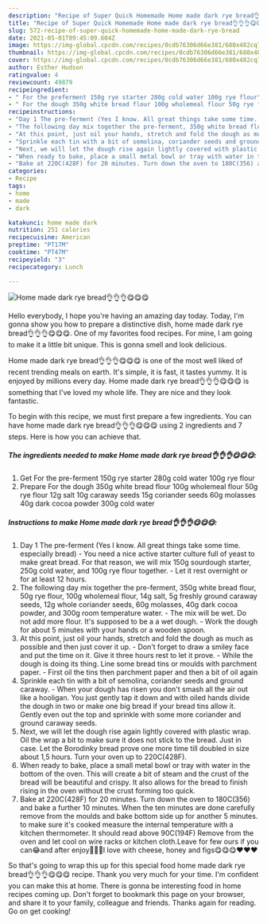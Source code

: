 ```yaml
---
description: "Recipe of Super Quick Homemade Home made dark rye bread👌👌👌😋😋😋"
title: "Recipe of Super Quick Homemade Home made dark rye bread👌👌👌😋😋😋"
slug: 572-recipe-of-super-quick-homemade-home-made-dark-rye-bread
date: 2021-05-01T09:45:09.604Z
image: https://img-global.cpcdn.com/recipes/0cdb76306d66e381/680x482cq70/home-made-dark-rye-bread-recipe-main-photo.jpg
thumbnail: https://img-global.cpcdn.com/recipes/0cdb76306d66e381/680x482cq70/home-made-dark-rye-bread-recipe-main-photo.jpg
cover: https://img-global.cpcdn.com/recipes/0cdb76306d66e381/680x482cq70/home-made-dark-rye-bread-recipe-main-photo.jpg
author: Esther Hudson
ratingvalue: 4
reviewcount: 49879
recipeingredient:
- " For the preferment 150g rye starter 280g cold water 100g rye flour"
- " For the dough 350g white bread flour 100g wholemeal flour 50g rye flour 12g salt 10g caraway seeds 15g coriander seeds 60g molasses 40g dark cocoa powder 300g cold water"
recipeinstructions:
- "Day 1 The pre-ferment (Yes I know. All great things take some time. especially bread) You need a nice active starter culture full of yeast to make great bread. For that reason, we will mix 150g sourdough starter, 250g cold water, and 100g rye flour together. Let it rest overnight or for at least 12 hours."
- "The following day mix together the pre-ferment, 350g white bread flour, 50g rye flour, 100g wholemeal flour, 14g salt, 5g freshly ground caraway seeds, 12g whole coriander seeds, 60g molasses, 40g dark cocoa powder, and 300g room temperature water. The mix will be wet. Do not add more flour. It&#39;s supposed to be a a wet dough. Work the dough for about 5 minutes with your hands or a wooden spoon."
- "At this point, just oil your hands, stretch and fold the dough as much as possible and then just cover it up. Don&#39;t forget to draw a smiley face and put the time on it. Give it three hours rest to let it prove. While the dough is doing its thing. Line some bread tins or moulds with parchment paper. First oil the tins then parchment paper and then a bit of oil again"
- "Sprinkle each tin with a bit of semolina, coriander seeds and ground caraway. When your dough has risen you don&#39;t smash all the air out like a hooligan. You just gently tap it down and with oiled hands divide the dough in two or make one big bread if your bread tins allow it. Gently even out the top and sprinkle with some more coriander and ground caraway seeds."
- "Next, we will let the dough rise again lightly covered with plastic wrap. Oil the wrap a bit to make sure it does not stick to the bread. Just in case. Let the Borodinky bread prove one more time till doubled in size about 1,5 hours. Turn your oven up to 220C(428F)."
- "When ready to bake, place a small metal bowl or tray with water in the bottom of the oven. This will create a bit of steam and the crust of the bread will be beautiful and crispy. It also allows for the bread to finish rising in the oven without the crust forming too quick."
- "Bake at 220C(428F) for 20 minutes. Turn down the oven to 180C(356) and bake a further 10 minutes. When the ten minutes are done carefully remove from the moulds and bake bottom side up for another 5 minutes. to make sure it&#39;s cooked measure the internal temperature with a kitchen thermometer. It should read above 90C(194F) Remove from the oven and let cool on wire racks or kitchen cloth.Leave for few ours if you can😂and after enjoy🤗🤗🤗I love with cheese, honey and figs😋😋😋❤️❤️❤️"
categories:
- Recipe
tags:
- home
- made
- dark

katakunci: home made dark 
nutrition: 251 calories
recipecuisine: American
preptime: "PT17M"
cooktime: "PT47M"
recipeyield: "3"
recipecategory: Lunch

---
```



![Home made dark rye bread👌👌👌😋😋😋](https://img-global.cpcdn.com/recipes/0cdb76306d66e381/680x482cq70/home-made-dark-rye-bread-recipe-main-photo.jpg)

Hello everybody, I hope you're having an amazing day today. Today, I'm gonna show you how to prepare a distinctive dish, home made dark rye bread👌👌👌😋😋😋. One of my favorites food recipes. For mine, I am going to make it a little bit unique. This is gonna smell and look delicious.



Home made dark rye bread👌👌👌😋😋😋 is one of the most well liked of recent trending meals on earth. It's simple, it is fast, it tastes yummy. It is enjoyed by millions every day. Home made dark rye bread👌👌👌😋😋😋 is something that I've loved my whole life. They are nice and they look fantastic.


To begin with this recipe, we must first prepare a few ingredients. You can have home made dark rye bread👌👌👌😋😋😋 using 2 ingredients and 7 steps. Here is how you can achieve that.

<!--inarticleads1-->

##### The ingredients needed to make Home made dark rye bread👌👌👌😋😋😋:

1. Get  For the pre-ferment 150g rye starter 280g cold water 100g rye flour
1. Prepare  For the dough 350g white bread flour 100g wholemeal flour 50g rye flour 12g salt 10g caraway seeds 15g coriander seeds 60g molasses 40g dark cocoa powder 300g cold water




<!--inarticleads2-->

##### Instructions to make Home made dark rye bread👌👌👌😋😋😋:

1. Day 1 The pre-ferment (Yes I know. All great things take some time. especially bread) - You need a nice active starter culture full of yeast to make great bread. For that reason, we will mix 150g sourdough starter, 250g cold water, and 100g rye flour together. - Let it rest overnight or for at least 12 hours.
1. The following day mix together the pre-ferment, 350g white bread flour, 50g rye flour, 100g wholemeal flour, 14g salt, 5g freshly ground caraway seeds, 12g whole coriander seeds, 60g molasses, 40g dark cocoa powder, and 300g room temperature water. - The mix will be wet. Do not add more flour. It&#39;s supposed to be a a wet dough. - Work the dough for about 5 minutes with your hands or a wooden spoon.
1. At this point, just oil your hands, stretch and fold the dough as much as possible and then just cover it up. - Don&#39;t forget to draw a smiley face and put the time on it. Give it three hours rest to let it prove. - While the dough is doing its thing. Line some bread tins or moulds with parchment paper. - First oil the tins then parchment paper and then a bit of oil again
1. Sprinkle each tin with a bit of semolina, coriander seeds and ground caraway. - When your dough has risen you don&#39;t smash all the air out like a hooligan. You just gently tap it down and with oiled hands divide the dough in two or make one big bread if your bread tins allow it. Gently even out the top and sprinkle with some more coriander and ground caraway seeds.
1. Next, we will let the dough rise again lightly covered with plastic wrap. Oil the wrap a bit to make sure it does not stick to the bread. Just in case. Let the Borodinky bread prove one more time till doubled in size about 1,5 hours. Turn your oven up to 220C(428F).
1. When ready to bake, place a small metal bowl or tray with water in the bottom of the oven. This will create a bit of steam and the crust of the bread will be beautiful and crispy. It also allows for the bread to finish rising in the oven without the crust forming too quick.
1. Bake at 220C(428F) for 20 minutes. Turn down the oven to 180C(356) and bake a further 10 minutes. When the ten minutes are done carefully remove from the moulds and bake bottom side up for another 5 minutes. to make sure it&#39;s cooked measure the internal temperature with a kitchen thermometer. It should read above 90C(194F) Remove from the oven and let cool on wire racks or kitchen cloth.Leave for few ours if you can😂and after enjoy🤗🤗🤗I love with cheese, honey and figs😋😋😋❤️❤️❤️




So that's going to wrap this up for this special food home made dark rye bread👌👌👌😋😋😋 recipe. Thank you very much for your time. I'm confident you can make this at home. There is gonna be interesting food in home recipes coming up. Don't forget to bookmark this page on your browser, and share it to your family, colleague and friends. Thanks again for reading. Go on get cooking!
